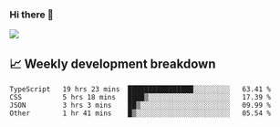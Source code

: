 ### Hi there 👋
<img align="center" src="https://github-readme-stats.vercel.app/api?username=Tumao727&show_icons=true&hide_title=true&theme=dracula" />


## 📈 Weekly development breakdown
<!--START_SECTION:waka-->

```text
TypeScript   19 hrs 23 mins  ████████████████░░░░░░░░░   63.41 %
CSS          5 hrs 18 mins   ████▒░░░░░░░░░░░░░░░░░░░░   17.39 %
JSON         3 hrs 3 mins    ██▒░░░░░░░░░░░░░░░░░░░░░░   09.99 %
Other        1 hr 41 mins    █▒░░░░░░░░░░░░░░░░░░░░░░░   05.54 %
```

<!--END_SECTION:waka-->